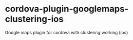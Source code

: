 # cordova-plugin-googlemaps-clustering-ios
Google maps plugin for cordova with clustering working (ios)
